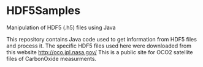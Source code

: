 # HDF5Samples
Manipulation of HDF5 (.h5) files using Java

This repository contains Java code used to get information from HDF5 files and process it. 
The specific HDF5 files used here were downloaded from this website http://oco.jpl.nasa.gov/
This is a public site for OCO2 satellite files of CarbonOxide measurments.
